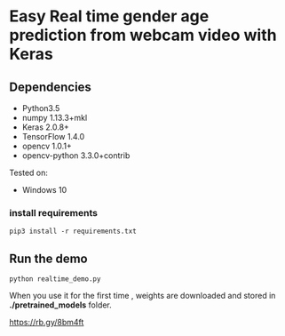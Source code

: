 # Easy Real time gender age prediction from webcam video with Keras

## Dependencies
- Python3.5
- numpy 1.13.3+mkl
- Keras 2.0.8+
- TensorFlow 1.4.0
- opencv 1.0.1+
- opencv-python 3.3.0+contrib

Tested on:
- Windows 10

### install requirements
```
pip3 install -r requirements.txt
```

## Run the demo
```
python realtime_demo.py
```

When you use it for the first time , weights are downloaded and stored in **./pretrained_models** folder.

https://rb.gy/8bm4ft
